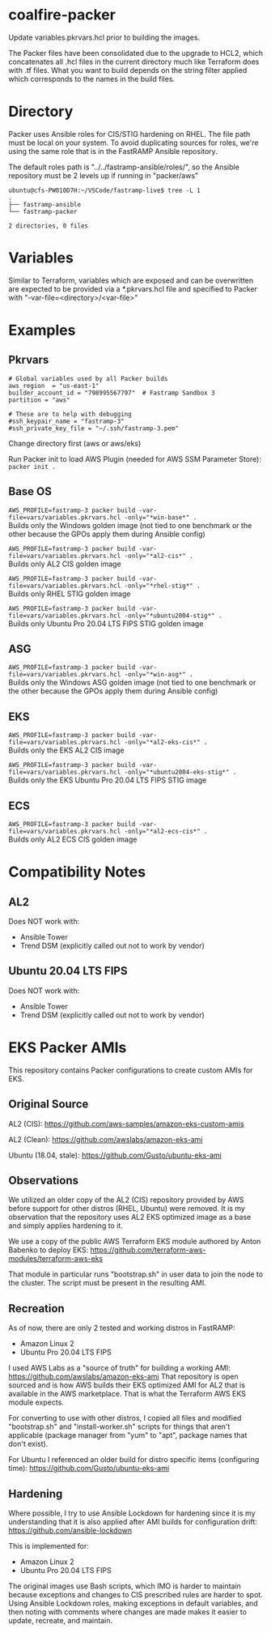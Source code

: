 # coalfire-packer

Update variables.pkrvars.hcl prior to building the images.

The Packer files have been consolidated due to the upgrade to HCL2, which concatenates all .hcl files in the current directory much like Terraform
does with .tf files.
What you want to build depends on the string filter applied which corresponds to the names in the build files.

# Directory
Packer uses Ansible roles for CIS/STIG hardening on RHEL.  The file path must be local on your system.  To avoid duplicating sources for roles, 
we're using the same role that is in the FastRAMP Ansible repository.

The default roles path is "../../fastramp-ansible/roles/", so the Ansible repository must be 2 levels up if running in "packer/aws"

```
ubuntu@cfs-PW010D7H:~/VSCode/fastramp-live$ tree -L 1
.
├── fastramp-ansible
└── fastramp-packer

2 directories, 0 files
```

# Variables
Similar to Terraform, variables which are exposed and can be overwritten are expected to be provided via a *.pkrvars.hcl file and specified to Packer with "-var-file=\<directory>/\<var-file>"

# Examples

## Pkrvars
```
# Global variables used by all Packer builds
aws_region  = "us-east-1"
builder_account_id = "798995567797"  # Fastramp Sandbox 3
partition = "aws"

# These are to help with debugging
#ssh_keypair_name = "fastramp-3"
#ssh_private_key_file = "~/.ssh/fastramp-3.pem"
```

Change directory first (aws or aws/eks)

Run Packer init to load AWS Plugin (needed for AWS SSM Parameter Store):
`packer init .`  

## Base OS ##
`AWS_PROFILE=fastramp-3 packer build -var-file=vars/variables.pkrvars.hcl -only="*win-base*" .`  
Builds only the Windows golden image (not tied to one benchmark or the other because the GPOs apply them during Ansible config)

`AWS_PROFILE=fastramp-3 packer build -var-file=vars/variables.pkrvars.hcl -only="*al2-cis*" .`  
Builds only AL2 CIS golden image

`AWS_PROFILE=fastramp-3 packer build -var-file=vars/variables.pkrvars.hcl -only="*rhel-stig*" .`  
Builds only RHEL STIG golden image

`AWS_PROFILE=fastramp-3 packer build -var-file=vars/variables.pkrvars.hcl -only="*ubuntu2004-stig*" .`  
Builds only Ubuntu Pro 20.04 LTS FIPS STIG golden image

## ASG ##
`AWS_PROFILE=fastramp-3 packer build -var-file=vars/variables.pkrvars.hcl -only="*win-asg*" .`  
Builds only the Windows ASG golden image (not tied to one benchmark or the other because the GPOs apply them during Ansible config)

## EKS ##
`AWS_PROFILE=fastramp-3 packer build -var-file=vars/variables.pkrvars.hcl -only="*al2-eks-cis*" .`  
Builds only the EKS AL2 CIS image

`AWS_PROFILE=fastramp-3 packer build -var-file=vars/variables.pkrvars.hcl -only="*ubuntu2004-eks-stig*" .`  
Builds only the EKS Ubuntu Pro 20.04 LTS FIPS STIG image

## ECS ##
`AWS_PROFILE=fastramp-3 packer build -var-file=vars/variables.pkrvars.hcl -only="*al2-ecs-cis*" .`  
Builds only AL2 ECS CIS golden image


# Compatibility Notes
## AL2
Does NOT work with:
- Ansible Tower
- Trend DSM (explicitly called out not to work by vendor)

## Ubuntu 20.04 LTS FIPS
Does NOT work with:
- Ansible Tower
- Trend DSM (explicitly called out not to work by vendor)


# EKS Packer AMIs
This repository contains Packer configurations to create custom AMIs for EKS.

## Original Source
AL2 (CIS):
https://github.com/aws-samples/amazon-eks-custom-amis

AL2 (Clean):
https://github.com/awslabs/amazon-eks-ami

Ubuntu (18.04, stale):
https://github.com/Gusto/ubuntu-eks-ami

## Observations
We utilized an older copy of the AL2 (CIS) repository provided by AWS before support for other distros (RHEL, Ubuntu) were removed.  It is my observation that the repository uses AL2 EKS optimized image as a base and simply applies hardening to it.

We use a copy of the public AWS Terraform EKS module authored by Anton Babenko to deploy EKS:
https://github.com/terraform-aws-modules/terraform-aws-eks

That module in particular runs "bootstrap.sh" in user data to join the node to the cluster.  The script must be present in the resulting AMI.

## Recreation
As of now, there are only 2 tested and working distros in FastRAMP:
  - Amazon Linux 2
  - Ubuntu Pro 20.04 LTS FIPS

I used AWS Labs as a "source of truth" for building a working AMI: https://github.com/awslabs/amazon-eks-ami
That repository is open sourced and is how AWS builds their EKS optimized AMI for AL2 that is available in the AWS marketplace.  That is what the Terraform AWS EKS module expects.

For converting to use with other distros, I copied all files and modified "bootstrap.sh" and "install-worker.sh" scripts for things that aren't applicable (package manager from "yum" to "apt", package names that don't exist).

For Ubuntu I referenced an older build for distro specific items (configuring time): https://github.com/Gusto/ubuntu-eks-ami

## Hardening
Where possible, I try to use Ansible Lockdown for hardening since it is my understanding that it is also applied after AMI builds for configuration drift:
https://github.com/ansible-lockdown

This is implemented for:
  - Amazon Linux 2
  - Ubuntu Pro 20.04 LTS FIPS

The original images use Bash scripts, which IMO is harder to maintain because exceptions and changes to CIS prescribed rules are harder to spot.
Using Ansible Lockdown roles, making exceptions in default variables, and then noting with comments where changes are made makes it easier to update, recreate, and maintain.